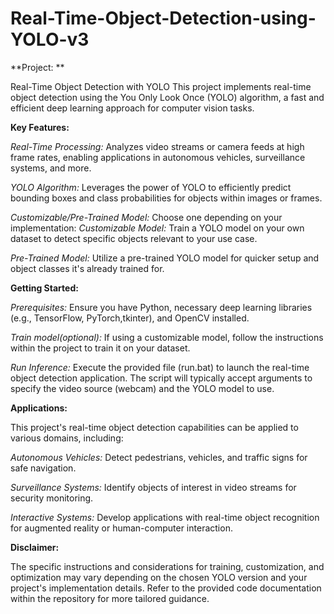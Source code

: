 # Real-Time-Object-Detection-using-YOLO-v3
**Project: **

Real-Time Object Detection with YOLO
This project implements real-time object detection using the You Only Look Once (YOLO) algorithm, a fast and efficient deep learning approach for computer vision tasks.

**Key Features:**

_Real-Time Processing:_
Analyzes video streams or camera feeds at high frame rates, enabling applications in autonomous vehicles, surveillance systems, and more.

_YOLO Algorithm:_
Leverages the power of YOLO to efficiently predict bounding boxes and class probabilities for objects within images or frames.

_Customizable/Pre-Trained Model:_
Choose one depending on your implementation:
_Customizable Model:_
Train a YOLO model on your own dataset to detect specific objects relevant to your use case.

_Pre-Trained Model:_
Utilize a pre-trained YOLO model for quicker setup and object classes it's already trained for.

**Getting Started:**

_Prerequisites:_
Ensure you have Python, necessary deep learning libraries (e.g., TensorFlow, PyTorch,tkinter), and OpenCV installed.

_Train model(optional):_
If using a customizable model, follow the instructions within the project to train it on your dataset.

_Run Inference:_
Execute the provided file (run.bat) to launch the real-time object detection application. The script will typically accept arguments to specify the video source (webcam) and the YOLO model to use.

**Applications:**

This project's real-time object detection capabilities can be applied to various domains, including:

_Autonomous Vehicles:_
Detect pedestrians, vehicles, and traffic signs for safe navigation.

_Surveillance Systems:_
Identify objects of interest in video streams for security monitoring.

_Interactive Systems:_
Develop applications with real-time object recognition for augmented reality or human-computer interaction.

**Disclaimer:**

The specific instructions and considerations for training, customization, and optimization may vary depending on the chosen YOLO version and your project's implementation details. Refer to the provided code documentation within the repository for more tailored guidance.
